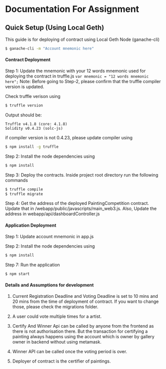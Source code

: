 # Documentation For Assignment

## Quick Setup (Using Local Geth)

This guide is for deploying of contract using Local Geth Node (ganache-cli)

```sh
$ ganache-cli -m "Account mnemonic here"
```

#### Contract Deployment

Step 1: Update the mnemonic with your 12 words mnemonic used for deploying the contract in truffle.js
        ```
        var mnemonic = "12 words mnemonic here";
        ```
Note: Before going to Step-2, please confirm that the truffle compiler version is updated.

  Check truffle verison using
  ```sh
  $ truffle version
  ```
  Output should be:
  ```
  Truffle v4.1.8 (core: 4.1.8)
  Solidity v0.4.23 (solc-js)
  ```
  if compiler version is not 0.4.23, please update compiler using
```sh
$ npm install -g truffle
```

Step 2: Install the node dependencies using

```sh
$ npm install
```

Step 3: Deploy the contracts. Inside project root directory run the following commands
```sh
$ truffle compile
$ truffle migrate
```

Step 4: Get the address of the deployed PaintingCompetition contract. Update that in /webapp/public/javascripts/main_web3.js. Also, Update the address in webapp/api/dashboardController.js

#### Application Deployment

Step 1: Update account mnemonic in app.js

Step 2: Install the node dependencies using

```sh
$ npm install
```

Step 7: Run the application

```sh
$ npm start
```

#### Details and Assumptions for development

1. Current Registration Deadline and Voting Deadline is set to 10 mins and 20 mins from the time of deployment of contract. If you want to change those, please check the migrations folder.

2. A user could vote multiple times for a artist.

3. Certify And Winner Api can be called by anyone from the frontend as there is not authorisation there. But the transaction for certifying a painting always happens using the account which is owner by gallery owner in backend without using metamask.

4. Winner API can be called once the voting period is over.

5. Deployer of contract is the certifier of paintings.
